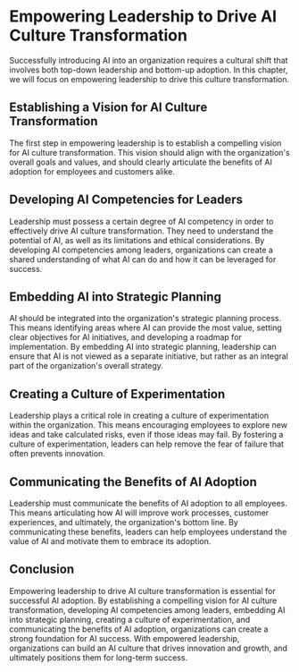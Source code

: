 Empowering Leadership to Drive AI Culture Transformation
==================================================================================================================

Successfully introducing AI into an organization requires a cultural shift that involves both top-down leadership and bottom-up adoption. In this chapter, we will focus on empowering leadership to drive this culture transformation.

Establishing a Vision for AI Culture Transformation
---------------------------------------------------

The first step in empowering leadership is to establish a compelling vision for AI culture transformation. This vision should align with the organization's overall goals and values, and should clearly articulate the benefits of AI adoption for employees and customers alike.

Developing AI Competencies for Leaders
--------------------------------------

Leadership must possess a certain degree of AI competency in order to effectively drive AI culture transformation. They need to understand the potential of AI, as well as its limitations and ethical considerations. By developing AI competencies among leaders, organizations can create a shared understanding of what AI can do and how it can be leveraged for success.

Embedding AI into Strategic Planning
------------------------------------

AI should be integrated into the organization's strategic planning process. This means identifying areas where AI can provide the most value, setting clear objectives for AI initiatives, and developing a roadmap for implementation. By embedding AI into strategic planning, leadership can ensure that AI is not viewed as a separate initiative, but rather as an integral part of the organization's overall strategy.

Creating a Culture of Experimentation
-------------------------------------

Leadership plays a critical role in creating a culture of experimentation within the organization. This means encouraging employees to explore new ideas and take calculated risks, even if those ideas may fail. By fostering a culture of experimentation, leaders can help remove the fear of failure that often prevents innovation.

Communicating the Benefits of AI Adoption
-----------------------------------------

Leadership must communicate the benefits of AI adoption to all employees. This means articulating how AI will improve work processes, customer experiences, and ultimately, the organization's bottom line. By communicating these benefits, leaders can help employees understand the value of AI and motivate them to embrace its adoption.

Conclusion
----------

Empowering leadership to drive AI culture transformation is essential for successful AI adoption. By establishing a compelling vision for AI culture transformation, developing AI competencies among leaders, embedding AI into strategic planning, creating a culture of experimentation, and communicating the benefits of AI adoption, organizations can create a strong foundation for AI success. With empowered leadership, organizations can build an AI culture that drives innovation and growth, and ultimately positions them for long-term success.
